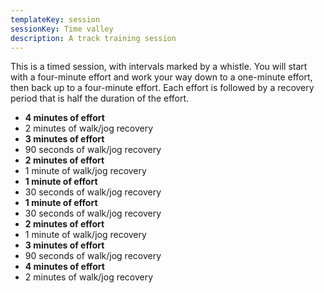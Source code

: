 ```yaml
---
templateKey: session
sessionKey: Time valley
description: A track training session
---
```

This is a timed session, with intervals marked by a whistle. You will start with
a four-minute effort and work your way down to a one-minute effort, then back
up to a four-minute effort. Each effort is followed by a recovery period that
is half the duration of the effort.

* **4 minutes of effort**
* 2 minutes of walk/jog recovery
* **3 minutes of effort**
* 90 seconds of walk/jog recovery
* **2 minutes of effort**
* 1 minute of walk/jog recovery
* **1 minute of effort**
* 30 seconds of walk/jog recovery
* **1 minute of effort**
* 30 seconds of walk/jog recovery
* **2 minutes of effort**
* 1 minute of walk/jog recovery
* **3 minutes of effort**
* 90 seconds of walk/jog recovery
* **4 minutes of effort**
* 2 minutes of walk/jog recovery

